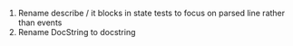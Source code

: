 1. Rename describe / it blocks in state tests to focus on parsed line rather than events
1. Rename DocString to docstring
